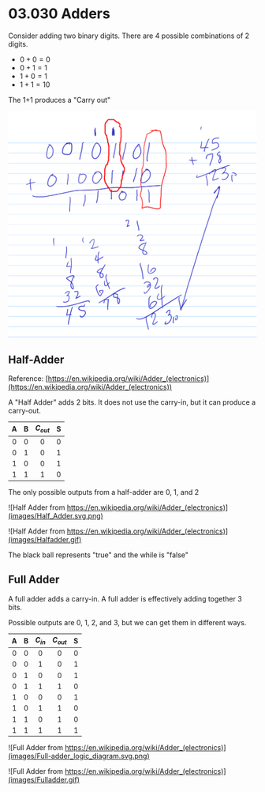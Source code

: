 # 03.030 Adders

Consider adding two binary digits.  There are 4 possible combinations of 2 digits.

- $0 + 0 = 0$
- $0 + 1 = 1$
- $1 + 0 = 1$
- $1 + 1 = 10$

The 1+1 produces a "Carry out"

![Bitwise additon](images/bitwiseAddition.png)

## Half-Adder

Reference: [https://en.wikipedia.org/wiki/Adder_(electronics)](https://en.wikipedia.org/wiki/Adder_(electronics))

A "Half Adder" adds 2 bits.  It does not use the carry-in, but it can produce a carry-out.


A|B|$C_{out}$|S
:--:|:--:|:--:|:--:
0|0|0|0
0|1|0|1
1|0|0|1
1|1|1|0

The only possible outputs from a half-adder are 0, 1, and 2

![Half Adder from https://en.wikipedia.org/wiki/Adder_(electronics)](images/Half_Adder.svg.png)


![Half Adder from https://en.wikipedia.org/wiki/Adder_(electronics)](images/Halfadder.gif)

The black ball represents "true" and the while is "false"

## Full Adder

A full adder adds a carry-in.  A full adder is effectively adding together 3 bits.

Possible outputs are 0, 1, 2, and 3, but we can get them in different ways.

A|B|$C_{in}$|$C_{out}$|S
:---:|:---:|:---:|:---:|:---:|
0|0|0|0|0
0|0|1|0|1
0|1|0|0|1
0|1|1|1|0
1|0|0|0|1
1|0|1|1|0
1|1|0|1|0
1|1|1|1|1


![Full Adder from https://en.wikipedia.org/wiki/Adder_(electronics)](images/Full-adder_logic_diagram.svg.png)


![Full Adder from https://en.wikipedia.org/wiki/Adder_(electronics)](images/Fulladder.gif)
